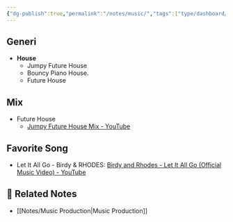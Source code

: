 ```yaml
---
{"dg-publish":true,"permalink":"/notes/music/","tags":["type/dashboard/MOC"]}
---
```




## Generi

- **House**
	- Jumpy Future House
	- Bouncy Piano House.
	- Future House

## Mix

- Future House
	- [Jumpy Future House Mix - YouTube](https://www.youtube.com/watch?v=dL1VpKDN5bw)

## Favorite Song

- Let It All Go - Birdy & RHODES: [Birdy and Rhodes - Let It All Go (Official Music Video) - YouTube](https://youtu.be/6u0DGIh3wLA?si=7YdrBDNRkL1nVdK7)



## 🔗 Related Notes

- [[Notes/Music Production\|Music Production]]